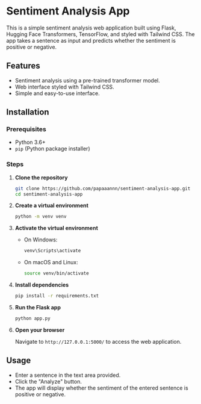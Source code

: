 # Sentiment Analysis App

This is a simple sentiment analysis web application built using Flask, Hugging Face Transformers, TensorFlow, and styled with Tailwind CSS. The app takes a sentence as input and predicts whether the sentiment is positive or negative.

## Features

- Sentiment analysis using a pre-trained transformer model.
- Web interface styled with Tailwind CSS.
- Simple and easy-to-use interface.

## Installation

### Prerequisites

- Python 3.6+
- `pip` (Python package installer)

### Steps

1. **Clone the repository**

   ```sh
   git clone https://github.com/papaaannn/sentiment-analysis-app.git
   cd sentiment-analysis-app
   ```

2. **Create a virtual environment**

   ```sh
   python -m venv venv
   ```

3. **Activate the virtual environment**

   - On Windows:

     ```sh
     venv\Scripts\activate
     ```

   - On macOS and Linux:

     ```sh
     source venv/bin/activate
     ```

4. **Install dependencies**

   ```sh
   pip install -r requirements.txt
   ```

5. **Run the Flask app**

   ```sh
   python app.py
   ```

6. **Open your browser**

   Navigate to `http://127.0.0.1:5000/` to access the web application.

## Usage

- Enter a sentence in the text area provided.
- Click the "Analyze" button.
- The app will display whether the sentiment of the entered sentence is positive or negative.

